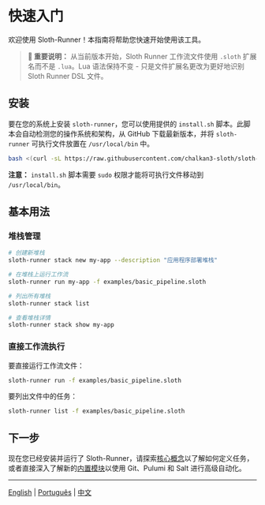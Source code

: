 # 快速入门

欢迎使用 Sloth-Runner！本指南将帮助您快速开始使用该工具。

> **📝 重要说明：** 从当前版本开始，Sloth Runner 工作流文件使用 `.sloth` 扩展名而不是 `.lua`。Lua 语法保持不变 - 只是文件扩展名更改为更好地识别 Sloth Runner DSL 文件。

## 安装

要在您的系统上安装 `sloth-runner`，您可以使用提供的 `install.sh` 脚本。此脚本会自动检测您的操作系统和架构，从 GitHub 下载最新版本，并将 `sloth-runner` 可执行文件放置在 `/usr/local/bin` 中。

```bash
bash <(curl -sL https://raw.githubusercontent.com/chalkan3-sloth/sloth-runner/master/install.sh)
```

**注意：** `install.sh` 脚本需要 `sudo` 权限才能将可执行文件移动到 `/usr/local/bin`。

## 基本用法

### 堆栈管理

```bash
# 创建新堆栈
sloth-runner stack new my-app --description "应用程序部署堆栈"

# 在堆栈上运行工作流
sloth-runner run my-app -f examples/basic_pipeline.sloth

# 列出所有堆栈
sloth-runner stack list

# 查看堆栈详情
sloth-runner stack show my-app
```

### 直接工作流执行

要直接运行工作流文件：

```bash
sloth-runner run -f examples/basic_pipeline.sloth
```

要列出文件中的任务：

```bash
sloth-runner list -f examples/basic_pipeline.sloth
```

## 下一步

现在您已经安装并运行了 Sloth-Runner，请探索[核心概念](./core-concepts.md)以了解如何定义任务，或者直接深入了解新的[内置模块](../index.md#内置模块)以使用 Git、Pulumi 和 Salt 进行高级自动化。

---
[English](../en/getting-started.md) | [Português](../pt/getting-started.md) | [中文](./getting-started.md)